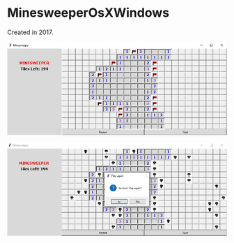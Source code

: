 # MinesweeperOsXWindows
Created in 2017.

![alt text](https://github.com/ErikJareman/MinesweeperOsXWindows/blob/main/ex1.JPG)

![alt text](https://github.com/ErikJareman/MinesweeperOsXWindows/blob/main/ex2.JPG)
